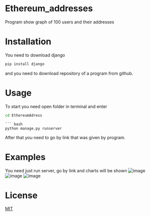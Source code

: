 # Ethereum_addresses
Program show graph of 100 users and their addresses 
# Installation
You need to download django
``` bash
pip install django
```
and you need to download repository of a program from github.
# Usage
To start you need open folder in terminal and enter
``` bash
cd EthereumAdress
```
```
``` bash
python manage.py runserver
```
After that you need to go by link that was given by program.
# Examples
You need just run server, go by link and charts will be shown
![image](https://user-images.githubusercontent.com/77801087/153075409-d1d5362a-ea8a-4287-a6f1-3df0127793d3.png)
![image](https://user-images.githubusercontent.com/77801087/153075438-be5a9d9f-206a-4b05-914f-a52f7000cff0.png)
![image](https://user-images.githubusercontent.com/77801087/153075474-1d31e8ac-4ef9-4e9e-8a30-3b66544a0e74.png)
# License
[MIT](https://choosealicense.com/licenses/mit/)
